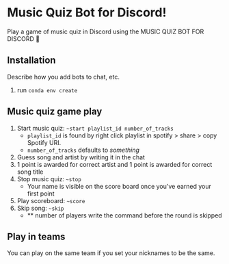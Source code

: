 # Music Quiz Bot for Discord! 
Play a game of music quiz in Discord using the MUSIC QUIZ BOT FOR DISCORD :musical_note:

## Installation
Describe how you add bots to chat, etc.
1. run `conda env create`

## Music quiz game play
1. Start music quiz:  `~start playlist_id number_of_tracks`
    - `playlist_id` is found by right click playlist in spotify > share > copy Spotify URI. 
    - `number_of_tracks` defaults to *something*
2. Guess song and artist by writing it in the chat
3. 1 point is awarded for correct artist and 1 point is awarded for correct song title
4. Stop music quiz: `~stop`
    - Your name is visible on the score board once you've earned your first point
5. Play scoreboard: `~score`
6. Skip song: `~skip`
    - ** number of players write the command before the round is skipped

## Play in teams
You can play on the same team if you set your nicknames to be the same. 